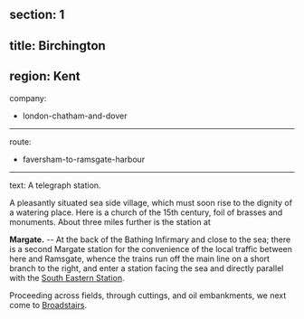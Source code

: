 section: 1
----
title: Birchington
----
region: Kent
----
company:
- london-chatham-and-dover
----
route:
- faversham-to-ramsgate-harbour
----
text: A telegraph station.

A pleasantly situated sea side village, which must soon rise to the dignity of a watering place. Here is a church of the 15th century, foil of brasses and monuments. About three miles further is the station at

<span id="margate">**Margate.**</span> -- At the back of the Bathing Infirmary and close to the sea; there is a second Margate station for the convenience of the local traffic between here and Ramsgate, whence the trains run off the main line on a short branch to the right, and enter a station facing the sea and directly parallel with the [South Eastern Station](/stations/margate).

Proceeding across fields, through cuttings, and oil embankments, we next come to [Broadstairs](/stations/broadstairs).
